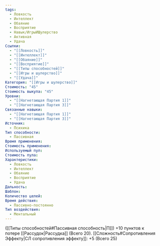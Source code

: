 ```yaml
---
tags:
  - Ловкость
  - Интеллект
  - Обаяние
  - Восприятие
  - Навык/ИгрыИШулерство
  - Активная
  - Удача
Ссылки:
  - "[[Ловкость]]"
  - "[[Интеллект]]"
  - "[[Обаяние]]"
  - "[[Восприятие]]"
  - "[[Типы способностей]]"
  - "[[Игры и шулерство]]"
  - "[[Удача]]"
Категория: "[[Игры и шулерство]]"
Стоимость: "45"
Стоимость выкупа: "45"
Уровни:
  - "[[Нагнетающая Партия 1]]"
  - "[[Нагнетающая Партия 3]]"
Связанные навыки:
  - "[[Нагнетающая Партия 1]]"
  - "[[Нагнетающая Партия 3]]"
Источник:
  - Психика
Тип способности:
  - Пассивная
Время применения: 
Стоимость применения: 
Используемый пул: 
Стоимость пула: 
Характеристики:
  - Ловкость
  - Интеллект
  - Обаяние
  - Восприятие
  - Удача
Дальность: 
Шаблон: 
Количество целей: 
Время действия:
  - Пассивно-постоянно
Тип воздействия:
  - Ментальный
---
```

([[Типы способностей#Пассивная способность|П]]) +10 пунктов к потере [[Рассудок|Рассудка]] (Всего 20).
[[Сложность#Cопротивления Эффекту|СЛ сопротивления эффекту]]: +5 (Всего 25)